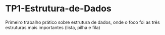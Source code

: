 # TP1-Estrutura-de-Dados
Primeiro trabalho prático sobre estrutura de dados, onde o foco foi as três estruturas mais importantes (lista, pilha e fila)
